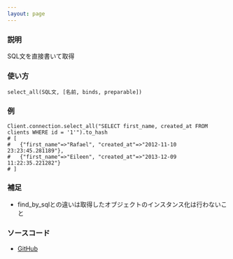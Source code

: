 ```yaml
---
layout: page
---
```

### 説明
SQL文を直接書いて取得

### 使い方
    select_all(SQL文, [名前, binds, preparable])

### 例
    Client.connection.select_all("SELECT first_name, created_at FROM clients WHERE id = '1'").to_hash
    # [
    #   {"first_name"=>"Rafael", "created_at"=>"2012-11-10 23:23:45.281189"},
    #   {"first_name"=>"Eileen", "created_at"=>"2013-12-09 11:22:35.221282"}
    # ]

### 補足
* find_by_sqlとの違いは取得したオブジェクトのインスタンス化は行わないこと

### ソースコード
* [GitHub](https://github.com/rails/rails/blob/f33d52c95217212cbacc8d5e44b5a8e3cdc6f5b3/activerecord/lib/active_record/connection_adapters/abstract/database_statements.rb#L59)